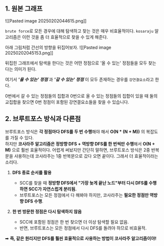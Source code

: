 ## 1. 원본 그래프

![[Pasted image 20250202044615.png]]


`brute force`로 모든 경우에 대해 탐색하고 찾는 것은 매우 비효율적이다.
`kosaraju` 알고리즘은 이런 것을 좀 더 효율적으로 찾을 수 있게 해준다.

아래 그림처럼 간선의 방향을 뒤집어보자.
![[Pasted image 20250202045153.png]]

뒤집힌 그래프에서 탐색을 한다는 것은 어떤 정점으로 '올 수 있는' 정점들을 모두 찾는다는 의미가 된다. 

여기서 ___'올 수 있는' 정점___ 과 ___'갈 수 있는' 정점___ 이 모두 존재하는 경우를 `강연결요소`라고 한다. 


0번에서 갈 수 있는 정점들의 집합과 0번으로 올 수 있는 정점들의 집합이 있을 때 둘의 교집합을 찾으면 0번 정점이 포함된 강연결요소들을 찾을 수 있습니다.

## 2. 브루트포스 방식과 다른점
브루트포스 방식은 **각 정점마다 DFS를 두 번 수행**해야 해서 **O(N * (N + M))** 의 복잡도를 가질 수 있다.  
하지만 **코사라주 알고리즘은 정방향 DFS + 역방향 DFS를 한 번씩만 수행**해서 **O(N + M)** 으로 훨씬 효율적이다. 어렵게 써놨지만 간단히 말하면, 브루트포스 방식은 2중 반복문을 사용하는데 코사라주는 1중 반복문으로 갔다 오면 끝이다. 그래서 더 효율적이라는 소리다.

1. **DFS 종료 순서를 활용**
    
    - SCC를 찾을 때 **정방향 DFS에서 "가장 늦게 끝난 노드"부터 다시 DFS를 수행하면 SCC가 자연스럽게 분리됨.**
    - 브루트포스는 모든 정점에서 다 해봐야 하지만, 코사라주는 **필요한 정점만 역방향 DFS 수행**.
2. **한 번 방문한 정점은 다시 탐색하지 않음**
    
    - SCC에 포함된 정점은 한 번 찾으면 더 이상 탐색할 필요 없음.
    - 반면, 브루트포스는 모든 정점에서 다시 DFS를 돌려야 하므로 비효율적.

➡ **즉, 같은 원리지만 DFS를 훨씬 효율적으로 사용하는 방법이 코사라주 알고리즘이야!**